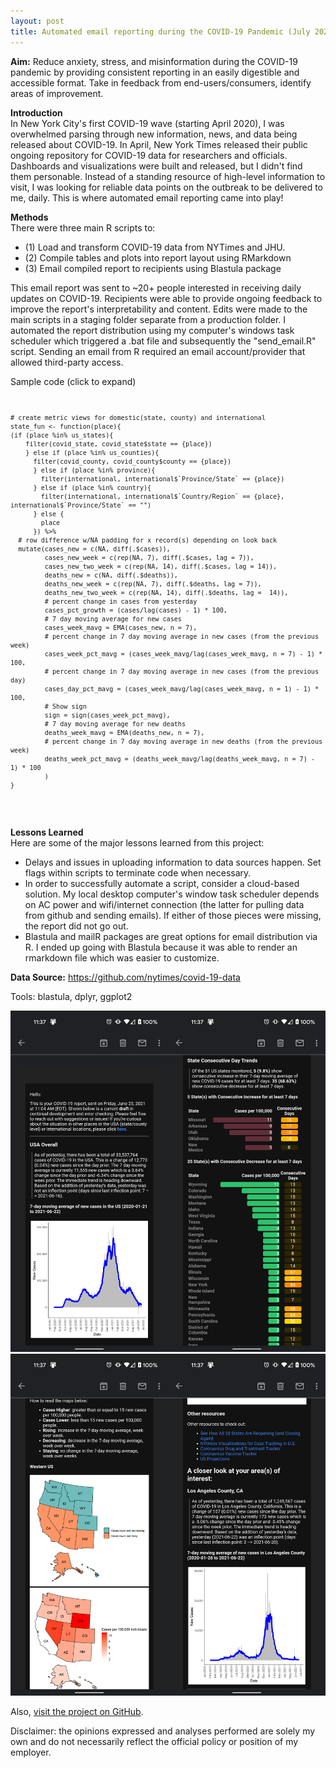 ```yaml
---
layout: post
title: Automated email reporting during the COVID-19 Pandemic (July 2020 - Present)  
---  
```


**Aim:** Reduce anxiety, stress, and misinformation during the COVID-19 pandemic by providing consistent reporting in an easily digestible and accessible format. Take in feedback from end-users/consumers, identify areas of improvement. 

**Introduction**  
In New York City's first COVID-19 wave (starting April 2020), I was overwhelmed parsing through new information, news, and data being released about COVID-19. In April, New York Times released their public ongoing repository for COVID-19 data for researchers and officials. Dashboards and visualizations were built and released, but I didn't find them personable. Instead of a standing resource of high-level information to visit, I was looking for reliable data points on the outbreak to be delivered to me, daily. This is where automated email reporting came into play!

**Methods**   
There were three main R scripts to:
- (1) Load and transform COVID-19 data from NYTimes and JHU. 
- (2) Compile tables and plots into report layout using RMarkdown
- (3) Email compiled report to recipients using Blastula package  

This email report was sent to ~20+ people interested in receiving daily updates on COVID-19. Recipients were able to provide ongoing feedback to improve the report's interpretability and content. Edits were made to the main scripts in a staging folder separate from a production folder. I automated the report distribution using my computer's windows task scheduler which triggered a .bat file and subsequently the "send_email.R" script. Sending an email from R required an email account/provider that allowed third-party access.

Sample code (click to expand)
<Function>
  <Code>
  ```
  # create metric views for domestic(state, county) and international 
  state_fun <- function(place){
  (if (place %in% us_states){
      filter(covid_state, covid_state$state == {place})
      } else if (place %in% us_counties){
        filter(covid_county, covid_county$county == {place})
        } else if (place %in% province){
          filter(international, international$`Province/State` == {place})
        } else if (place %in% country){
          filter(international, international$`Country/Region` == {place}, international$`Province/State` == "")
        } else {
          place
        }) %>% 
    # row difference w/NA padding for x record(s) depending on look back
    mutate(cases_new = c(NA, diff(.$cases)),
           cases_new_week = c(rep(NA, 7), diff(.$cases, lag = 7)),
           cases_new_two_week = c(rep(NA, 14), diff(.$cases, lag = 14)),
           deaths_new = c(NA, diff(.$deaths)),
           deaths_new_week = c(rep(NA, 7), diff(.$deaths, lag = 7)),
           deaths_new_two_week = c(rep(NA, 14), diff(.$deaths, lag =  14)),
           # percent change in cases from yesterday
           cases_pct_growth = (cases/lag(cases) - 1) * 100,
           # 7 day moving average for new cases 
           cases_week_mavg = EMA(cases_new, n = 7),
           # percent change in 7 day moving average in new cases (from the previous week)
           cases_week_pct_mavg = (cases_week_mavg/lag(cases_week_mavg, n = 7) - 1) * 100,
           # percent change in 7 day moving average in new cases (from the previous day)
           cases_day_pct_mavg = (cases_week_mavg/lag(cases_week_mavg, n = 1) - 1) * 100,
           # Show sign
           sign = sign(cases_week_pct_mavg),
           # 7 day moving average for new deaths
           deaths_week_mavg = EMA(deaths_new, n = 7),
           # percent change in 7 day moving average in new deaths (from the previous week)
           deaths_week_pct_mavg = (deaths_week_mavg/lag(deaths_week_mavg, n = 7) - 1) * 100
           )
  }
```
  </Code>
</Function>

**Lessons Learned**  
Here are some of the major lessons learned from this project:  
- Delays and issues in uploading information to data sources happen. Set flags within scripts to terminate code when necessary. 
- In order to successfully automate a script, consider a cloud-based solution. My local desktop computer's window task scheduler depends on AC power and wifi/internet connection (the latter for pulling data from github and sending emails). If either of those pieces were missing, the report did not go out. 
- Blastula and mailR packages are great options for email distribution via R. I ended up going with Blastula because it was able to render an rmarkdown file which was easier to customize.

**Data Source:** https://github.com/nytimes/covid-19-data

Tools: blastula, dplyr, ggplot2

![mh_needs_svi_dash2](/images/joined1_2.jpg)
![mh_needs_svi_dash2](/images/joined3_4.jpg)


Also, [visit the project on GitHub](https://github.com/jensennhu/automated_sitrep_covid19).  

Disclaimer: the opinions expressed and analyses performed are solely my own and do not necessarily reflect the official policy or position of my employer.
